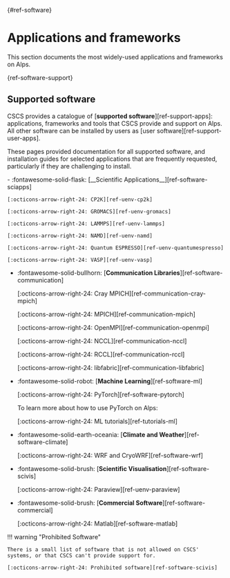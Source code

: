 [](){#ref-software}
# Applications and frameworks

This section documents the most widely-used applications and frameworks on Alps.

[](){ref-software-support}
## Supported software

CSCS provides a catalogue of [__supported software__][ref-support-apps]: applications, frameworks and tools that CSCS provide  and support on Alps.
All other software can be installed by users as [user software][ref-support-user-apps].

These pages provided documentation for all supported software, and installation guides for selected applications that are frequently requested, particularly if they are challenging to install.

<div class="grid cards" markdown>
-   :fontawesome-solid-flask: [__Scientific Applications__][ref-software-sciapps]

    [:octicons-arrow-right-24: CP2K][ref-uenv-cp2k]

    [:octicons-arrow-right-24: GROMACS][ref-uenv-gromacs]

    [:octicons-arrow-right-24: LAMMPS][ref-uenv-lammps]

    [:octicons-arrow-right-24: NAMD][ref-uenv-namd]

    [:octicons-arrow-right-24: Quantum ESPRESSO][ref-uenv-quantumespresso]

    [:octicons-arrow-right-24: VASP][ref-uenv-vasp]

-   :fontawesome-solid-bullhorn: [__Communication Libraries__][ref-software-communication]

    [:octicons-arrow-right-24: Cray MPICH][ref-communication-cray-mpich]

    [:octicons-arrow-right-24: MPICH][ref-communication-mpich]

    [:octicons-arrow-right-24: OpenMPI][ref-communication-openmpi]

    [:octicons-arrow-right-24: NCCL][ref-communication-nccl]

    [:octicons-arrow-right-24: RCCL][ref-communication-rccl]

    [:octicons-arrow-right-24: libfabric][ref-communication-libfabric]

-   :fontawesome-solid-robot: [__Machine Learning__][ref-software-ml]

    [:octicons-arrow-right-24: PyTorch][ref-software-pytorch]

    To learn more about how to use PyTorch on Alps:

    [:octicons-arrow-right-24: ML tutorials][ref-tutorials-ml]

-   :fontawesome-solid-earth-oceania: [__Climate and Weather__][ref-software-climate]

    [:octicons-arrow-right-24: WRF and CryoWRF][ref-software-wrf]

-   :fontawesome-solid-brush: [__Scientific Visualisation__][ref-software-scivis]

    [:octicons-arrow-right-24: Paraview][ref-uenv-paraview]

-   :fontawesome-solid-brush: [__Commercial Software__][ref-software-commercial]

    [:octicons-arrow-right-24: Matlab][ref-software-matlab]

</div>

!!! warning "Prohibited Software"

    There is a small list of software that is not allowed on CSCS' systems, or that CSCS can't provide support for.

    [:octicons-arrow-right-24: Prohibited software][ref-software-scivis]
